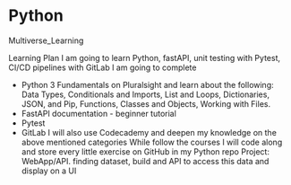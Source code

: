 # Python

Multiverse_Learning

Learning Plan
I am going to learn Python, fastAPI, unit testing with Pytest, CI/CD pipelines with GitLab
I am going to complete

- Python 3 Fundamentals on Pluralsight and learn about the following: Data Types, Conditionals and Imports, List and Loops, Dictionaries, JSON, and Pip, Functions, Classes and Objects, Working with Files.
- FastAPI documentation - beginner tutorial
- Pytest
- GitLab
  I will also use Codecademy and deepen my knowledge on the above mentioned categories
  While follow the courses I will code along and store every little exercise on GitHub in my Python repo
  Project: WebApp/API. finding dataset, build and API to access this data and display on a UI
